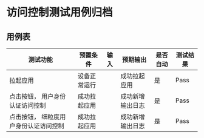 # 访问控制测试用例归档

## 用例表

| 测试功能                              | 预置条件     | 输入 | 预期输出         | 是否自动 | 测试结果 |
| ------------------------------------- | ------------ | ---- | ---------------- | -------- | -------- |
| 拉起应用                              | 设备正常运行 |      | 成功拉起应用     | 是       | Pass     |
| 点击按钮， 用户身份认证访问控制       | 成功拉起应用 |      | 成功新增输出日志 | 是       | Pass     |
| 点击按钮， 细粒度用户身份认证访问控制 | 成功拉起应用 |      | 成功新增输出日志 | 是       | Pass     |
